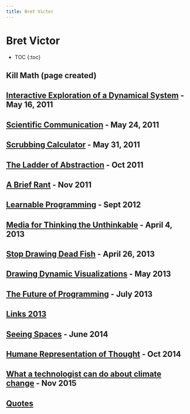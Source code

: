```yaml
---
title: Bret Victor
---
```


# Bret Victor

* TOC
{:toc}

## Kill Math (page created)

## [Interactive Exploration of a Dynamical System](https://vimeo.com/23839605) - May 16, 2011

## [Scientific Communication](http://worrydream.com/#!/ScientificCommunicationAsSequentialArt) - May 24, 2011

## [Scrubbing Calculator](http://worrydream.com/#!/ScrubbingCalculator) - May 31, 2011


## [The Ladder of Abstraction](http://worrydream.com/#!2/LadderOfAbstraction) - Oct 2011

## [A Brief Rant](http://worrydream.com/#!/ABriefRantOnTheFutureOfInteractionDesign) - Nov 2011

## [Learnable Programming](http://worrydream.com/#!/LearnableProgramming) - Sept 2012


## [Media for Thinking the Unthinkable](http://worrydream.com/#!/MediaForThinkingTheUnthinkable) - April 4, 2013

## [Stop Drawing Dead Fish](https://vimeo.com/64895205) - April 26, 2013

## [Drawing Dynamic Visualizations](https://vimeo.com/66085662) - May 2013

## [The Future of Programming](https://vimeo.com/71278954) - July 2013

## [Links 2013](http://worrydream.com/#!/Links2013) 

## [Seeing Spaces](https://vimeo.com/97903574) - June 2014

## [Humane Representation of Thought](https://vimeo.com/115154289) - Oct 2014

## [What a technologist can do about climate change](http://worrydream.com/#!/ClimateChange) - Nov 2015






## [Quotes](http://worrydream.com/#!/quotes)





<script>

(function(i,s,o,g,r,a,m){i['GoogleAnalyticsObject']=r;i[r]=i[r]||function(){
(i[r].q=i[r].q||[]).push(arguments)},i[r].l=1*new Date();a=s.createElement(o),
m=s.getElementsByTagName(o)[0];a.async=1;a.src=g;m.parentNode.insertBefore(a,m)
})(window,document,'script','https://www.google-analytics.com/analytics.js','ga');

ga('create', 'UA-103157758-1', 'auto');
ga('send', 'pageview');

</script>
<script repoPath="stevekrouse/futureofcoding.org" type="text/javascript" src="/unbreakable-links/index.js"></script>